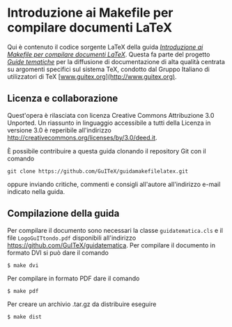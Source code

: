 Introduzione ai Makefile per compilare documenti LaTeX
======================================================

Qui è contenuto il codice sorgente LaTeX della guida
[*Introduzione ai Makefile per compilare documenti LaTeX*](http://www.guitex.org/home/images/doc/GuideGuIT/guidamake.pdf).
Questa fa parte del progetto
[*Guide tematiche*](http://www.guitex.org/home/it/guide-tematiche) per la
diffusione di documentazione di alta qualità centrata su argomenti specifici sul
sistema TeX, condotto dal Gruppo Italiano di utilizzatori di TeX
[www.guitex.org](http://www.guitex.org).

Licenza e collaborazione
------------------------

Quest'opera è rilasciata con licenza Creative Commons Attribuzione 3.0 Unported.
Un riassunto in linguaggio accessibile a tutti della Licenza in versione 3.0 è
reperibile all'indirizzo http://creativecommons.org/licenses/by/3.0/deed.it.

È possibile contribuire a questa guida clonando il repository Git con il comando
````
git clone https://github.com/GuITeX/guidamakefilelatex.git
````
oppure inviando critiche, commenti e consigli all'autore all'indirizzo e-mail
indicato nella guida.

Compilazione della guida
------------------------

Per compilare il documento sono necessari la classe `guidatematica.cls` e il
file `LogoGuITtondo.pdf` disponibili all'indirizzo
https://github.com/GuITeX/guidatematica.  Per compilare il documento in formato
DVI si può dare il comando
````
$ make dvi
````
Per compilare in formato PDF dare il comando
````
$ make pdf
````
Per creare un archivio .tar.gz da distribuire eseguire
````
$ make dist
````
